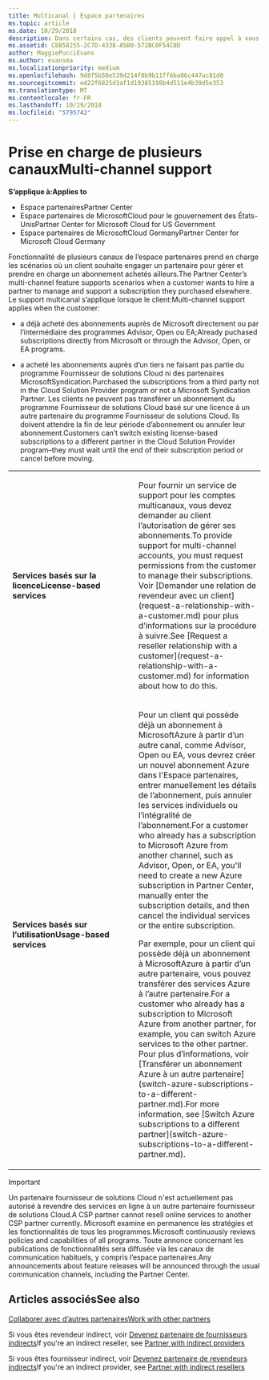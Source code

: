 ```yaml
---
title: Multicanal | Espace partenaires
ms.topic: article
ms.date: 10/29/2018
description: Dans certains cas, des clients peuvent faire appel à vous pour configurer et prendre en charge un abonnement qu’ils ont acheté ailleurs.
ms.assetid: C8B58255-2C7D-4338-A5B0-572BC0F54C0D
author: MaggiePucciEvans
ms.author: evansma
ms.localizationpriority: medium
ms.openlocfilehash: 9d8f5b58e539d214f0b9b11ff6ba06c447ac81d0
ms.sourcegitcommit: ed22f6825d3af1d19385198b4d511e4b39d5e353
ms.translationtype: MT
ms.contentlocale: fr-FR
ms.lasthandoff: 10/29/2018
ms.locfileid: "5795742"
---
```

# <a name="multi-channel-support"></a><span data-ttu-id="5da59-103">Prise en charge de plusieurs canaux</span><span class="sxs-lookup"><span data-stu-id="5da59-103">Multi-channel support</span></span>

**<span data-ttu-id="5da59-104">S’applique à:</span><span class="sxs-lookup"><span data-stu-id="5da59-104">Applies to</span></span>**

-  <span data-ttu-id="5da59-105">Espace partenaires</span><span class="sxs-lookup"><span data-stu-id="5da59-105">Partner Center</span></span>
-  <span data-ttu-id="5da59-106">Espace partenaires de MicrosoftCloud pour le gouvernement des États-Unis</span><span class="sxs-lookup"><span data-stu-id="5da59-106">Partner Center for Microsoft Cloud for US Government</span></span>
-  <span data-ttu-id="5da59-107">Espace partenaires de MicrosoftCloud Germany</span><span class="sxs-lookup"><span data-stu-id="5da59-107">Partner Center for Microsoft Cloud Germany</span></span>

<span data-ttu-id="5da59-108">Fonctionnalité de plusieurs canaux de l’espace partenaires prend en charge les scénarios où un client souhaite engager un partenaire pour gérer et prendre en charge un abonnement achetés ailleurs.</span><span class="sxs-lookup"><span data-stu-id="5da59-108">The Partner Center’s multi-channel feature supports scenarios when a customer wants to hire a partner to manage and support a subscription they purchased elsewhere.</span></span> <span data-ttu-id="5da59-109">Le support multicanal s’applique lorsque le client:</span><span class="sxs-lookup"><span data-stu-id="5da59-109">Multi-channel support applies when the customer:</span></span>

-   <span data-ttu-id="5da59-110">a déjà acheté des abonnements auprès de Microsoft directement ou par l’intermédiaire des programmes Advisor, Open ou EA;</span><span class="sxs-lookup"><span data-stu-id="5da59-110">Already puchased subscriptions directly from Microsoft or through the Advisor, Open, or EA programs.</span></span>

-   <span data-ttu-id="5da59-111">a acheté les abonnements auprès d’un tiers ne faisant pas partie du programme Fournisseur de solutions Cloud ni des partenaires MicrosoftSyndication.</span><span class="sxs-lookup"><span data-stu-id="5da59-111">Purchased the subscriptions from a third party not in the Cloud Solution Provider program or not a Microsoft Syndication Partner.</span></span> <span data-ttu-id="5da59-112">Les clients ne peuvent pas transférer un abonnement du programme Fournisseur de solutions Cloud basé sur une licence à un autre partenaire du programme Fournisseur de solutions Cloud. Ils doivent attendre la fin de leur période d’abonnement ou annuler leur abonnement.</span><span class="sxs-lookup"><span data-stu-id="5da59-112">Customers can’t switch existing license-based subscriptions to a different partner in the Cloud Solution Provider program–they must wait until the end of their subscription period or cancel before moving.</span></span>


<table>
<colgroup>
<col width="50%" />
<col width="50%" />
</colgroup>
<tbody>
<tr class="odd">
<td><p><strong><span data-ttu-id="5da59-113">Services basés sur la licence</span><span class="sxs-lookup"><span data-stu-id="5da59-113">License-based services</span></span></strong></p></td>
<td><p><span data-ttu-id="5da59-114">Pour fournir un service de support pour les comptes multicanaux, vous devez demander au client l’autorisation de gérer ses abonnements.</span><span class="sxs-lookup"><span data-stu-id="5da59-114">To provide support for multi-channel accounts, you must request permissions from the customer to manage their subscriptions.</span></span> <span data-ttu-id="5da59-115">Voir [Demander une relation de revendeur avec un client](request-a-relationship-with-a-customer.md) pour plus d’informations sur la procédure à suivre.</span><span class="sxs-lookup"><span data-stu-id="5da59-115">See [Request a reseller relationship with a customer](request-a-relationship-with-a-customer.md) for information about how to do this.</span></span></p></td>
</tr>
<tr class="even">
<td><p><strong><span data-ttu-id="5da59-116">Services basés sur l’utilisation</span><span class="sxs-lookup"><span data-stu-id="5da59-116">Usage-based services</span></span></strong></p></td>
<td>
<p><span data-ttu-id="5da59-117">Pour un client qui possède déjà un abonnement à MicrosoftAzure à partir d’un autre canal, comme Advisor, Open ou EA, vous devrez créer un nouvel abonnement Azure dans l'Espace partenaires, entrer manuellement les détails de l’abonnement, puis annuler les services individuels ou l’intégralité de l’abonnement.</span><span class="sxs-lookup"><span data-stu-id="5da59-117">For a customer who already has a subscription to Microsoft Azure from another channel, such as Advisor, Open, or EA, you'll need to create a new Azure subscription in Partner Center, manually enter the subscription details, and then cancel the individual services or the entire subscription.</span></span></p>
<p><span data-ttu-id="5da59-118">Par exemple, pour un client qui possède déjà un abonnement à MicrosoftAzure à partir d’un autre partenaire, vous pouvez transférer des services Azure à l’autre partenaire.</span><span class="sxs-lookup"><span data-stu-id="5da59-118">For a customer who already has a subscription to Microsoft Azure from another partner, for example, you can switch Azure services to the other partner.</span></span> <span data-ttu-id="5da59-119">Pour plus d’informations, voir [Transférer un abonnement Azure à un autre partenaire](switch-azure-subscriptions-to-a-different-partner.md).</span><span class="sxs-lookup"><span data-stu-id="5da59-119">For more information, see [Switch Azure subscriptions to a different partner](switch-azure-subscriptions-to-a-different-partner.md).</span></span></p>
</td>
</tr>
</tbody>
</table>

> [!IMPORTANT]  
> <span data-ttu-id="5da59-120">Un partenaire fournisseur de solutions Cloud n'est actuellement pas autorisé à revendre des services en ligne à un autre partenaire fournisseur de solutions Cloud.</span><span class="sxs-lookup"><span data-stu-id="5da59-120">A CSP partner cannot resell online services to another CSP partner currently.</span></span> <span data-ttu-id="5da59-121">Microsoft examine en permanence les stratégies et les fonctionnalités de tous les programmes.</span><span class="sxs-lookup"><span data-stu-id="5da59-121">Microsoft continuously reviews policies and capabilities of all programs.</span></span> <span data-ttu-id="5da59-122">Toute annonce concernant les publications de fonctionnalités sera diffusée via les canaux de communication habituels, y compris l’espace partenaires.</span><span class="sxs-lookup"><span data-stu-id="5da59-122">Any announcements about feature releases will be announced through the usual communication channels, including the Partner Center.</span></span> 

## <a name="see-also"></a><span data-ttu-id="5da59-123">Articles associés</span><span class="sxs-lookup"><span data-stu-id="5da59-123">See also</span></span>

[<span data-ttu-id="5da59-124">Collaborer avec d’autres partenaires</span><span class="sxs-lookup"><span data-stu-id="5da59-124">Work with other partners</span></span>](work-with-other-partners.md)

<span data-ttu-id="5da59-125">Si vous êtes revendeur indirect, voir [Devenez partenaire de fournisseurs indirects](indirect-reseller-tasks-in-partner-center.md)</span><span class="sxs-lookup"><span data-stu-id="5da59-125">If you're an indirect reseller, see [Partner with indirect providers](indirect-reseller-tasks-in-partner-center.md)</span></span>

<span data-ttu-id="5da59-126">Si vous êtes fournisseur indirect, voir [Devenez partenaire de revendeurs indirects](indirect-provider-tasks-in-partner-center.md)</span><span class="sxs-lookup"><span data-stu-id="5da59-126">If you're an indirect provider, see [Partner with indirect resellers](indirect-provider-tasks-in-partner-center.md)</span></span> 

 

 



